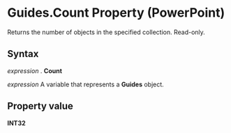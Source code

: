 
# Guides.Count Property (PowerPoint)

Returns the number of objects in the specified collection. Read-only.


## Syntax

 _expression_ . **Count**

 _expression_ A variable that represents a **Guides** object.


## Property value

 **INT32**

